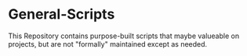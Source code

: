 # General-Scripts
This Repository contains purpose-built scripts that maybe valueable on projects, but are not "formally" maintained except as needed.
